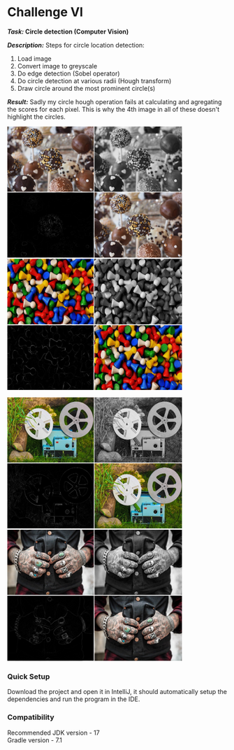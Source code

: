 # Challenge VI

**_Task:_ Circle detection (Computer Vision)**

***Description:*** Steps for circle location detection:
1. Load image
2. Convert image to greyscale
3. Do edge detection (Sobel operator)
4. Do circle detection at various radii (Hough transform)
5. Draw circle around the most prominent circle(s)

***Result:***
Sadly my circle hough operation fails at calculating and agregating the scores for each pixel. This is why the 4th image in all of these doesn't highlight the circles.
<p float="left">
  <img src="https://github.com/ransaked1/SpaceCadets-COMP1202/blob/master/Challenge6/circle1.png" width="400" height="300" />
  <img src="https://github.com/ransaked1/SpaceCadets-COMP1202/blob/master/Challenge6/circle2.png" width="400" height="300" /> 
</p>

<p float="left">
  <img src="https://github.com/ransaked1/SpaceCadets-COMP1202/blob/master/Challenge6/circle3.png" width="400" height="300" />
  <img src="https://github.com/ransaked1/SpaceCadets-COMP1202/blob/master/Challenge6/circle4.png" width="400" height="300" /> 
</p>


### Quick Setup
Download the project and open it in IntelliJ, it should automatically setup the dependencies and run the program in the IDE.

### Compatibility
Recommended JDK version - 17 <br>
Gradle version - 7.1 <br>
